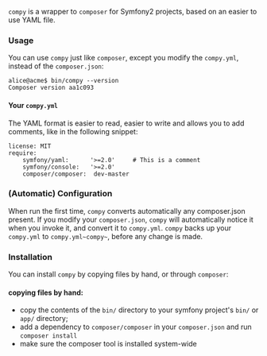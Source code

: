 `compy` is a wrapper to `composer` for Symfony2 projects, based on an
easier to use YAML file.

### Usage

You can use `compy` just like `composer`, except you modify the
`compy.yml`, instead of the `composer.json`:

    alice@acme$ bin/compy --version
    Composer version aa1c093

#### Your `compy.yml`

The YAML format is easier to read, easier to write
and allows you to add comments, like in the following snippet:

    license: MIT
    require:
        symfony/yaml:      '>=2.0'     # This is a comment
        symfony/console:   '>=2.0'
        composer/composer:  dev-master

### (Automatic) Configuration

When run the first time, `compy` converts automatically any composer.json present.
If you modify your `composer.json`, `compy` will automatically notice
it when you invoke it, and convert it to `compy.yml`. `compy` backs up
your `compy.yml` to `compy.yml~compy~`, before any change is made. 

### Installation

You can install `compy` by copying files by hand, or through `composer`:

#### copying files by hand:
* copy the contents of the `bin/` directory to your symfony project's `bin/` or `app/` directory;
* add a dependency to `composer/composer` in your `composer.json` and run `composer install`
* make sure the composer tool is installed system-wide
